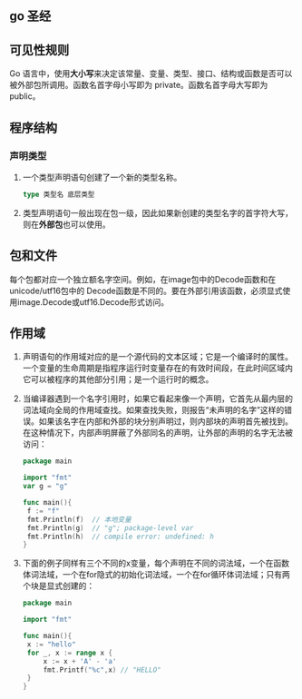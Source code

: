 ## go 圣经

## 可见性规则

Go 语言中，使用**大小写**来决定该常量、变量、类型、接口、结构或函数是否可以被外部包所调用。函数名首字母小写即为 private。函数名首字母大写即为 public。

## 程序结构

###  声明类型

1. 一个类型声明语句创建了一个新的类型名称。

   ```go
   type 类型名 底层类型
   ```

2. 类型声明语句一般出现在包一级，因此如果新创建的类型名字的首字符大写，则在**外部包**也可以使用。

 ## 包和文件

每个包都对应一个独立额名字空间。例如，在image包中的Decode函数和在unicode/utf16包中的 Decode函数是不同的。要在外部引用该函数，必须显式使用image.Decode或utf16.Decode形式访问。

## 作用域

1. 声明语句的作用域对应的是一个源代码的文本区域；它是一个编译时的属性。一个变量的生命周期是指程序运行时变量存在的有效时间段，在此时间区域内它可以被程序的其他部分引用；是一个运行时的概念。

2. 当编译器遇到一个名字引用时，如果它看起来像一个声明，它首先从最内层的词法域向全局的作用域查找。如果查找失败，则报告“未声明的名字”这样的错误。如果该名字在内部和外部的块分别声明过，则内部块的声明首先被找到。在这种情况下，内部声明屏蔽了外部同名的声明，让外部的声明的名字无法被访问：

   ```go
   package main
   
   import "fmt"
   var g = "g"
   
   func main(){
   	f := "f"
   	fmt.Println(f)	// 本地变量
   	fmt.Println(g)	// "g"; package-level var
   	fmt.Println(h)	// compile error: undefined: h
   }
   ```

3. 下面的例子同样有三个不同的x变量，每个声明在不同的词法域，一个在函数体词法域，一个在for隐式的初始化词法域，一个在for循环体词法域；只有两个块是显式创建的：

   ```go
   package main
   
   import "fmt"
   
   func main(){
   	x := "hello"
   	for _, x := range x {
   		x := x + 'A' - 'a'
   		fmt.Printf("%c",x) // "HELLO"
   	}
   }
   ```


